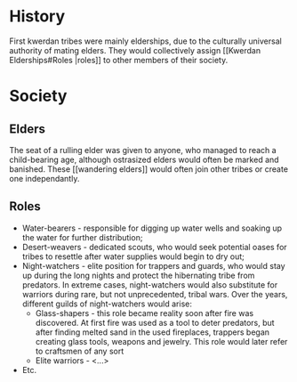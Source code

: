# History
First kwerdan tribes were mainly elderships, due to the culturally universal authority of mating elders. They would collectively assign [[Kwerdan Elderships#Roles |roles]] to other members of their society.

# Society
## Elders
The seat of a rulling elder was given to anyone, who managed to reach a child-bearing age, although ostrasized elders would often be marked and banished. These [[wandering elders]] would often join other tribes or create one independantly.
## Roles

- Water-bearers - responsible for digging up water wells and soaking up the water for further distribution;
- Desert-weavers - dedicated scouts, who would seek potential oases for tribes to resettle after water supplies would begin to dry out;
- Night-watchers - elite position for trappers and guards, who would stay up during the long nights and protect the hibernating tribe from predators. In extreme cases, night-watchers would also substitute for warriors during rare, but not unprecedented, tribal wars. Over the years, different guilds of night-watchers would arise:
	- Glass-shapers - this role became reality soon after fire was discovered. At first fire was used as a tool to deter predators, but after finding melted sand in the used fireplaces, trappers began creating glass tools, weapons and jewelry. This role would later refer to craftsmen of any sort
	- Elite warriors - <...>
- Etc.
